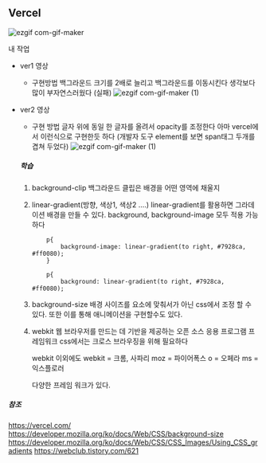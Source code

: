 ## Vercel ##

​![ezgif com-gif-maker](https://user-images.githubusercontent.com/63283076/186577520-8a664336-8dbb-45d4-bca5-5a67f99fbf92.gif)

내 작업 
- ver1
   영상
    -  구현방법
        백그라운드 크기를 2배로 늘리고 백그라운드를 이동시킨다
        생각보다 많이 부자연스러웠다 (실패)
 ![ezgif com-gif-maker (1)](https://user-images.githubusercontent.com/63283076/186578085-ce1f7bf8-bd46-4124-9b6f-7854f658f03f.gif)
- ver2
    영상
    -   구현 방법
        글자 위에 동일 한 글자를 올려서 opacity를 조정한다 
        아마 vercel에서 이런식으로 구현한듯 하다
        (개발자 도구 element를 보면 span태그 두개를 겹쳐 두었다)
    ![ezgif com-gif-maker (1)](https://user-images.githubusercontent.com/63283076/186578421-806021b5-1fe3-481e-98b5-41fad1e0de13.gif)
    
    
    ##### 학습 #####
    
    1. background-clip
        백그라운드 클립은 배경을 어떤 영역에 채울지
        
    2. linear-gradient(방향, 색상1, 색상2 ....)
    linear-gradient를 활용하면 그라데이션 배경을 만들 수 있다.
    background, background-image 모두 적용 가능하다

        ```
            p{
                background-image: linear-gradient(to right, #7928ca, #ff0080);
            }   
            
            p{
                background: linear-gradient(to right, #7928ca, #ff0080);        
        ```
        
    3. background-size
    배경 사이즈를 요소에 맞춰서가 아닌 css에서 조정 할 수 있다.
    또한 이를 통해 애니메이션을 구현할수도 있다.
    
    4. webkit
    웹 브라우저를 만드는 데 기반을 제공하는 오픈 소스 응용 프로그램 프레임워크
    css에서는 크로스 브라우징을 위해 필요하다
    
        webkit 이외에도
    webkit = 크롬, 사파리
    moz = 파이어폭스
    o = 오페라
    ms = 익스플로러
    
        다양한 프레임 워크가 있다. 
        
    
##### 참조 #####
https://vercel.com/
https://developer.mozilla.org/ko/docs/Web/CSS/background-size
https://developer.mozilla.org/ko/docs/Web/CSS/CSS_Images/Using_CSS_gradients
https://webclub.tistory.com/621



